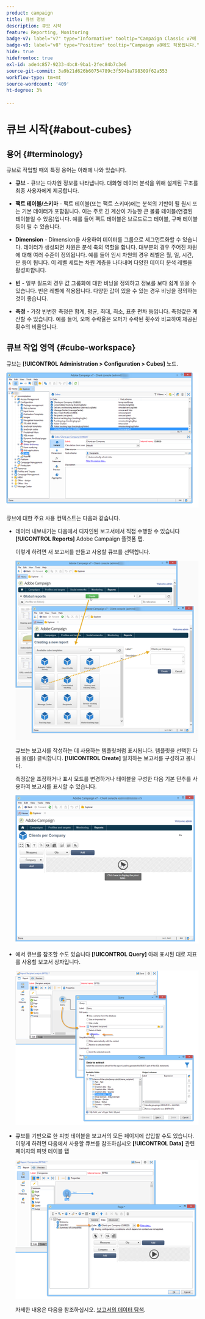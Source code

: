 ```yaml
---
product: campaign
title: 큐브 정보
description: 큐브 시작
feature: Reporting, Monitoring
badge-v7: label="v7" type="Informative" tooltip="Campaign Classic v7에 적용"
badge-v8: label="v8" type="Positive" tooltip="Campaign v8에도 적용됩니다."
hide: true
hidefromtoc: true
exl-id: ade4c857-9233-4bc8-9ba1-2fec84b7c3e6
source-git-commit: 3a9b21d626b60754789c3f594ba798309f62a553
workflow-type: tm+mt
source-wordcount: '409'
ht-degree: 3%

---
```


# 큐브 시작{#about-cubes}



## 용어 {#terminology}

큐브로 작업할 때의 특정 용어는 아래에 나와 있습니다.

* **큐브** - 큐브는 다차원 정보를 나타냅니다. 대화형 데이터 분석을 위해 설계된 구조를 최종 사용자에게 제공합니다.

* **팩트 테이블/스키마** - 팩트 테이블(또는 팩트 스키마)에는 분석의 기반이 될 원시 또는 기본 데이터가 포함됩니다. 이는 주로 긴 계산이 가능한 큰 볼륨 테이블(연결된 테이블일 수 있음)입니다. 예를 들어 팩트 테이블은 브로드로그 테이블, 구매 테이블 등이 될 수 있습니다.

* **Dimension** - Dimension을 사용하여 데이터를 그룹으로 세그먼트화할 수 있습니다. 데이터가 생성되면 차원은 분석 축의 역할을 합니다. 대부분의 경우 주어진 차원에 대해 여러 수준이 정의됩니다. 예를 들어 임시 차원의 경우 레벨은 월, 일, 시간, 분 등이 됩니다. 이 레벨 세트는 차원 계층을 나타내며 다양한 데이터 분석 레벨을 활성화합니다.

* **빈** - 일부 필드의 경우 값 그룹화에 대한 비닝을 정의하고 정보를 보다 쉽게 읽을 수 있습니다. 빈은 레벨에 적용됩니다. 다양한 값이 있을 수 있는 경우 비닝을 정의하는 것이 좋습니다.

* **측정** - 가장 빈번한 측정은 합계, 평균, 최대, 최소, 표준 편차 등입니다. 측정값은 계산할 수 있습니다. 예를 들어, 오퍼 수락율은 오퍼가 수락된 횟수와 비교하여 제공된 횟수의 비율입니다.

## 큐브 작업 영역 {#cube-workspace}

큐브는 **[!UICONTROL Administration > Configuration > Cubes]** 노드.

![](assets/s_advuser_cube_node.png)

큐브에 대한 주요 사용 컨텍스트는 다음과 같습니다.

* 데이터 내보내기는 다음에서 디자인된 보고서에서 직접 수행할 수 있습니다 **[!UICONTROL Reports]** Adobe Campaign 플랫폼 탭.

  이렇게 하려면 새 보고서를 만들고 사용할 큐브를 선택합니다.

  ![](assets/cube_create_new.png)

  큐브는 보고서를 작성하는 데 사용하는 템플릿처럼 표시됩니다. 템플릿을 선택한 다음 을(를) 클릭합니다. **[!UICONTROL Create]** 일치하는 보고서를 구성하고 봅니다.

  측정값을 조정하거나 표시 모드를 변경하거나 테이블을 구성한 다음 기본 단추를 사용하여 보고서를 표시할 수 있습니다.

  ![](assets/cube_display_new.png)

* 에서 큐브를 참조할 수도 있습니다 **[!UICONTROL Query]** 아래 표시된 대로 지표를 사용할 보고서 상자입니다.

  ![](assets/s_advuser_query_using_a_cube.png)

* 큐브를 기반으로 한 피벗 테이블을 보고서의 모든 페이지에 삽입할 수도 있습니다. 이렇게 하려면 다음에서 사용할 큐브를 참조하십시오 **[!UICONTROL Data]** 관련 페이지의 피벗 테이블 탭

  ![](assets/s_advuser_cube_in_report.png)

  자세한 내용은 다음을 참조하십시오. [보고서의 데이터 탐색](../../reporting/using/using-cubes-to-explore-data.md#exploring-the-data-in-a-report).
